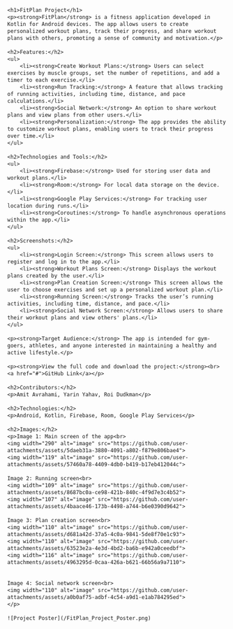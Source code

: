     <h1>FitPlan Project</h1>
    <p><strong>FitPlan</strong> is a fitness application developed in Kotlin for Android devices. The app allows users to create personalized workout plans, track their progress, and share workout plans with others, promoting a sense of community and motivation.</p>

    <h2>Features:</h2>
    <ul>
        <li><strong>Create Workout Plans:</strong> Users can select exercises by muscle groups, set the number of repetitions, and add a timer to each exercise.</li>
        <li><strong>Run Tracking:</strong> A feature that allows tracking of running activities, including time, distance, and pace calculations.</li>
        <li><strong>Social Network:</strong> An option to share workout plans and view plans from other users.</li>
        <li><strong>Personalization:</strong> The app provides the ability to customize workout plans, enabling users to track their progress over time.</li>
    </ul>

    <h2>Technologies and Tools:</h2>
    <ul>
        <li><strong>Firebase:</strong> Used for storing user data and workout plans.</li>
        <li><strong>Room:</strong> For local data storage on the device.</li>
        <li><strong>Google Play Services:</strong> For tracking user location during runs.</li>
        <li><strong>Coroutines:</strong> To handle asynchronous operations within the app.</li>
    </ul>

    <h2>Screenshots:</h2>
    <ul>
        <li><strong>Login Screen:</strong> This screen allows users to register and log in to the app.</li>
        <li><strong>Workout Plans Screen:</strong> Displays the workout plans created by the user.</li>
        <li><strong>Plan Creation Screen:</strong> This screen allows the user to choose exercises and set up a personalized workout plan.</li>
        <li><strong>Running Screen:</strong> Tracks the user’s running activities, including time, distance, and pace.</li>
        <li><strong>Social Network Screen:</strong> Allows users to share their workout plans and view others' plans.</li>
    </ul>

    <p><strong>Target Audience:</strong> The app is intended for gym-goers, athletes, and anyone interested in maintaining a healthy and active lifestyle.</p>

    <p><strong>View the full code and download the project:</strong><br>
    <a href="#">GitHub Link</a></p>

    <h2>Contributors:</h2>
    <p>Amit Avrahami, Yarin Yahav, Roi Dudkman</p>

    <h2>Technologies:</h2>
    <p>Android, Kotlin, Firebase, Room, Google Play Services</p>

    <h2>Images:</h2>
    <p>Image 1: Main screen of the app<br>
    <img width="290" alt="image" src="https://github.com/user-attachments/assets/5daeb31a-3880-4091-a802-f879e806bae4">
    <img width="119" alt="image" src="https://github.com/user-attachments/assets/57460a78-4409-4db0-b419-b17eb412044c">

    Image 2: Running screen<br>
    <img width="109" alt="image" src="https://github.com/user-attachments/assets/8687bc0a-ce98-421b-840c-4f9d7e3c4b52">
    <img width="107" alt="image" src="https://github.com/user-attachments/assets/4baace46-173b-4498-a744-b6e0390d9642">

    Image 3: Plan creation screen<br>
    <img width="110" alt="image" src="https://github.com/user-attachments/assets/d681a42d-37a5-4c0a-9841-5de8f70e1c93">
    <img width="110" alt="image" src="https://github.com/user-attachments/assets/63523e2a-4e3d-4bd2-ba6b-e942a0ceedbf">
    <img width="116" alt="image" src="https://github.com/user-attachments/assets/4963295d-0caa-426a-b621-66b56a9a7110">


    Image 4: Social network screen<br>
    <img width="110" alt="image" src="https://github.com/user-attachments/assets/a0b0af75-adbf-4c54-a9d1-e1ab784295ed">
    </p>

    ![Project Poster](/FitPlan_Project_Poster.png)
